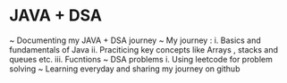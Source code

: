 # JAVA + DSA 
~ Documenting my JAVA + DSA journey 
~ My journey :
  i.   Basics and fundamentals of Java 
  ii.  Praciticing key concepts like Arrays , stacks and queues etc.
  iii. Fucntions
~ DSA problems 
  i.   Using leetcode for problem solving
~ Learning everyday and sharing my journey on github
